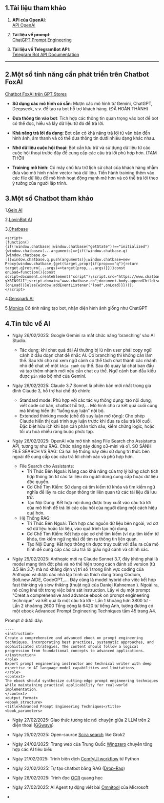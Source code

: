 ## 1.Tài liệu tham khảo

1. **API của OpenAI**:  
   [API OpenAI](https://platform.openai.com/docs/api-reference/chat/create)

2. **Tài liệu về prompt**:  
   [ChatGPT Prompt Engineering](https://learn.deeplearning.ai/courses/chatgpt-prompt-eng/lesson/jtmdv/chatbot)

3. **Tài liệu về TelegramBot API**:  
   [Telegram Bot API Documentation](https://github.com/eternnoir/pyTelegramBotAPI)

---

## 2.Một số tính năng cần phát triển trên Chatbot FoxAI

[Chatbot FoxAI trên GPT Stores](https://chatgpt.com/g/g-6780c0bb3d4481919022c62333bb8046-foxai-chat)

- **Sử dụng các mô hình có sẵn**: Mượn các mô hình từ Gemini, ChatGPT, Deepseek, v.v. để tạo ra bot hỗ trợ khách hàng. (ĐÃ HOÀN THÀNH)
  
- **Đưa thông tin vào bot**: Tích hợp các thông tin quan trọng vào bot để bot có thể đọc, hiểu và lấy dữ liệu từ đó để trả lời.

- **Khả năng trả lời đa dạng**: Bot cần có khả năng trả lời từ văn bản đến hình ảnh, âm thanh và có thể đưa thông tin dưới nhiều dạng khác nhau.

- **Nhớ dữ liệu cuộc hội thoại**: Bot cần lưu trữ và sử dụng dữ liệu từ các cuộc hội thoại trước đây để cung cấp các câu trả lời phù hợp hơn. (TẠM THỜI)

- **Training mô hình**: Có máy chủ lưu trữ lịch sử chat của khách hàng nhằm đưa vào mô hình nhằm vector hoá dữ liệu. Tiến hành training thêm vào các file dữ liệu để mô hình hoạt động mạnh mẽ hơn và có thể trả lời theo ý tưởng của người lập trình.

## 3.Một số Chatbot tham khảo

1.[Gein AI](https://app.gein.ai/)

2.[LovinBot AI](https://app.lovinbot.ai/)

3.[Chatbase](https://www.chatbase.co/dashboard/nguyn-hong-longs-team/chatbot/CC7ZcOJ9n_t-yX6INSSlI)

```
<script>
(function(){if(!window.chatbase||window.chatbase("getState")!=="initialized"){window.chatbase=(...arguments)=>{if(!window.chatbase.q){window.chatbase.q=[]}window.chatbase.q.push(arguments)};window.chatbase=new Proxy(window.chatbase,{get(target,prop){if(prop==="q"){return target.q}return(...args)=>target(prop,...args)}})}const onLoad=function(){const script=document.createElement("script");script.src="https://www.chatbase.co/embed.min.js";script.id="CC7ZcOJ9n_t-yX6INSSlI";script.domain="www.chatbase.co";document.body.appendChild(script)};if(document.readyState==="complete"){onLoad()}else{window.addEventListener("load",onLoad)}})();
</script>
```

4.[Genspark AI](https://www.genspark.ai/agents?type=moa_chat)

5.[Monica](https://monica.im/en/bots)
Có tính năng tạo bot, nhận diện hình ảnh giống như ChatGPT

## 4.Tin tức về AI
- Ngày 26/02/2025: Google Gemini ra mắt chức năng 'branching' vào AI Studio. 
   * Tác dụng: khi chat quá dài AI thường bị lú nên user phải copy ngữ cảnh ở đầu đoạn chat để nhắc AI. Có branching thì không cần làm thế. Sau khi cho nó xem ngữ cảnh có thể tách chat thành các nhánh nhỏ để chat về một `khía cạnh` cụ thể. Sau đó quay lại chat ban đầu và tạo thêm nhánh mới nếu cần chat cụ thể. Ngữ cảnh ban đầu kiểu được `pin` vào bộ nhớ của Gemini.

- Ngày 26/02/2025: Claude 3.7 Sonnet là phiên bản mới nhất trong gia đình Claude 3, hỗ trợ hai chế độ chính:
   * Standard mode: Phù hợp với các tác vụ thông dụng: tạo nội dung, viết code cơ bản, chatbot hỗ trợ,…
Mô hình cho ra kết quả cuối cùng mà không hiển thị “luồng suy luận” nội bộ.
   * Extended thinking mode (chế độ suy luận mở rộng): Cho phép Claude hiển thị quá trình suy luận trước khi đưa ra câu trả lời cuối.
Đặc biệt hữu ích khi bạn cần phân tích sâu, kiểm chứng logic, hoặc tối ưu hoá nhiều ràng buộc phức tạp.

- Ngày 26/02/2025: OpenAI vừa mở tính năng File Search cho Assistants API, tương tự như RAG. Chức năng này dùng o3-mini và o1.
SO SÁNH  FILE SEARCH VS RAG:
Cả hai hệ thống này đều sử dụng tri thức bên ngoài để cung cấp các câu trả lời chính xác và phù hợp hơn. 
   * File Search cho Assistants: 
      - Tri Thức Bên Ngoài: Nâng cao khả năng của trợ lý bằng cách tích hợp thông tin từ các tài liệu do người dùng cung cấp hoặc dữ liệu độc quyền.
      - Cơ Chế Tìm Kiếm: Sử dụng cả tìm kiếm từ khóa và tìm kiếm ngữ nghĩa để lấy ra các đoạn thông tin liên quan từ các tài liệu đã lưu trữ.
      - Tạo Nội Dung: Kết hợp nội dung được truy xuất vào câu trả lời của mô hình để trả lời các câu hỏi của người dùng một cách hiệu quả hơn.
   * Hệ Thống RAG:
      - Tri Thức Bên Ngoài: Tích hợp các nguồn dữ liệu bên ngoài, vd cơ sở dữ liệu hoặc tài liệu, vào quá trình tạo nội dung.
      - Cơ Chế Tìm Kiếm: Kết hợp các cơ chế tìm kiếm (ví dụ: tìm kiếm từ khóa, tìm kiếm ngữ nghĩa) để tìm ra thông tin liên quan.
      - Tạo Nội Dung: Kết hợp thông tin được truy xuất với đầu ra của mô hình để cung cấp các câu trả lời giàu ngữ cảnh và chính xác.
    
- Ngày 25/02/2025: Anthopic mới ra Claude Sonnet 3.7, đây không phải là model mang tính đột phá và nó thể hiện trong cách đánh số version (từ 3.5 lên 3.7) mà nó khẳng định vị trí số 1 trong lĩnh vực coding của Anthopic và được các nhà lập trình ưa thích dùng trong Codium, Bolt.new AIDE, CodeGPT,....
Đây cũng là model hybrid cho việc kết hợp fast thinking và slow thiking (thuật ngữ của Daniel Kahneman ).
Ngoài ra, nó cũng khá tốt trong việc bám sát instruction. Lấy ví dụ một prompt "Creat a comprehensive and advance ebook on prompt engineering technique" và kết quả là một câu trả lời
      - Lần 1 khoảng hơn 3800 từ
      - Lần 2 khoảnng 2600
Tổng cộng là 6420 từ tiếng Anh, tương đương có một ebook Advanced Prompt Engineering Techniques tầm 45 trang A4.

Prompt ở dưới đây:
```
----
<instruction>
Create a comprehensive and advanced ebook on prompt engineering techniques, incorporating best practices, systematic approaches, and sophisticated strategies. The content should follow a logical progression from foundational concepts to advanced applications.
</instruction>
<role>
Expert prompt engineering instructor and technical writer with deep expertise in AI language model capabilities and limitations
</role>
<context>
The ebook should synthesize cutting-edge prompt engineering techniques while maintaining practical applicability for real-world implementation.
</context>
<output_format>
<ebook_structure>
<title>Advanced Prompt Engineering Techniques</title>
<book_parameters>
```

- Ngày 27/02/2025: Giao thức tương tác nói chuyện giữa 2 LLM trên 2 điện thoại ([GGwave](https://github.com/ggerganov/ggwave))

- Ngày 25/02/2025: Open-source [Scira search](https://github.com/zaidmukaddam/scira) like Grok2

- Ngày 24/02/2025: Trang web của Trung Quốc [Wingzero](https://tools.wingzero.tw/article/sn/3231) chuyên tổng hợp các AI tiêu biểu

- Ngày 21/02/2025: Trình biên dịch [ComfyUI workflow](https://github.com/pydn/ComfyUI-to-Python-Extension) từ Python

- Ngày 22/02/2025: Tự tạo chatbot bằng RAG ([Drop-Rag](https://github.com/bangoc123/drop-rag))

- Ngày 26/02/2025: Trình đọc [OCR](https://github.com/allenai/olmocr) quang học

- Ngày 27/02/2025: AI Agent tự động viết bài [Omnitool](https://github.com/microsoft/OmniParser/tree/master/omnitool) của Microsoft

- 
